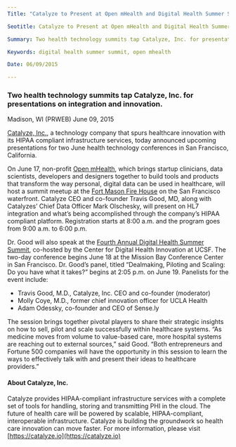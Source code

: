 ```yaml
---
Title: "Catalyze to Present at Open mHealth and Digital Health Summer Summit"

Seotitle: Catalyze to Present at Open mHealth and Digital Health Summer Summit

Summary: Two health technology summits tap Catalyze, Inc. for presentations on integration and innovation.

Keywords: digital health summer summit, open mhealth

Date: 06/09/2015

---
```

### Two health technology summits tap Catalyze, Inc. for presentations on integration and innovation.

Madison, WI (PRWEB) June 09, 2015

[Catalyze, Inc.](https://catalyze.io), a technology company that spurs healthcare innovation with its HIPAA compliant infrastructure services, today announced upcoming presentations for two June health technology conferences in San Francisco, California.

On June 17, non-profit [Open mHealth](http://www.openmhealth.org/), which brings startup clinicians, data scientists, developers and designers together to build tools and products that transform the way personal, digital data can be used in healthcare, will host a summit meetup at the [Fort Mason Fire House](http://www.fortmason.org/venuerental/firehouse) on the San Francisco waterfront. Catalyze CEO and co-founder Travis Good, MD, along with Catalyzes’ Chief Data Officer Mark Olschesky, will present on HL7 integration and what’s being accomplished through the company’s HIPAA compliant platform. Registration starts at 8:00 a.m. and the program goes from 9:00 a.m. to 6:00 p.m.

Dr. Good will also speak at the [Fourth Annual Digital Health Summer Summit](http://summersummit.digitalhealthsummit.com/2015-agenda/), co-hosted by the Center for Digital Health Innovation at UCSF. The two-day conference begins June 18 at the Mission Bay Conference Center in San Francisco. Dr. Good’s panel, titled “Dealmaking, Piloting and Scaling: Do you have what it takes?” begins at 2:05 p.m. on June 19. Panelists for the event include:

* Travis Good, M.D., Catalyze, Inc. CEO and co-founder (moderator)
* Molly Coye, M.D., former chief innovation officer for UCLA Health
* Adam Odessky, co-founder and CEO of Sense.ly

The session brings together pivotal players to share their strategic insights on how to sell, pilot and scale successfully within healthcare systems. “As medicine moves from volume to value-based care, more hospital systems are reaching out to external sources,” said Good. “Both entrepreneurs and Fortune 500 companies will have the opportunity in this session to learn the ways to effectively talk with and present their ideas to healthcare providers.”

#### About Catalyze, Inc.

Catalyze provides HIPAA-compliant infrastructure services with a complete set of tools for handling, storing and transmitting PHI in the cloud. The future of health care will be powered by scalable, HIPAA-compliant, interoperable infrastructure. Catalyze is building the groundwork so health care innovation can move faster. For more information, please visit [https://catalyze.io](https://catalyze.io)